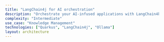 ```yaml
---
title: "LangChain4j for AI orchestration"
description: "Orchestrate your AI-infused applications with LangChain4kj"
complexity: "Intermediate"
use_case: "Knowledge Management"
technologies: ["Quarkus", "LangChain4j", "Ollama"]
layout: architecture
---
```

